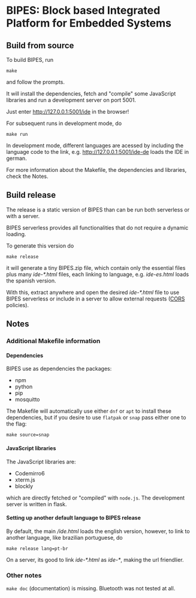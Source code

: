 # BIPES: Block based Integrated Platform for Embedded Systems

## Build from source

To build BIPES, run
```
make
```
and follow the prompts.

It will install the dependencies, fetch and "compile" 
some JavaScript libraries and run a development server on port 5001.

Just enter http://127.0.0.1:5001/ide in the browser!

For subsequent runs in development mode, do 
```
make run
```
In development mode, different languages are acessed by including the language 
code to the link, e.g. http://127.0.0.1:5001/ide-de loads the IDE in german.

For more information about the Makefile, the dependencies and libraries, check the Notes.


## Build release

The release is a static version of BIPES than can be run both serverless or
with a server.

BIPES serverless provides all functionalities that do not require a dynamic loading.

To generate this version do
```
make release
```
it will generate a tiny BIPES.zip file, which contain only the essential files 
plus many *ide-\*.html* files, each linking to language, e.g. *ide-es.html* 
loads the spanish version.

With this, extract anywhere and open the desired *ide-\*.html* file to use BIPES 
serverless or include in a server to allow external requests 
([CORS](https://developer.mozilla.org/en-US/docs/Web/HTTP/CORS) policies).

## Notes

### Additional Makefile information

#### Dependencies

BIPES use as dependencies the packages:
 * npm
 * python
 * pip
 * mosquitto
 
The Makefile will automatically use either `dnf` or `apt` to install these dependencies, 
but if you desire to use `flatpak` or `snap` pass either one to the flag:
```
make source=snap
```
#### JavaScript libraries

The JavaScript libraries are:
 * Codemirro6
 * xterm.js
 * blockly

which are directly fetched or "compiled" with `node.js`.
The development server is written in flask.

#### Setting up another default language to BIPES release

By default, the main */ide.html* loads the english version, however, to link to another 
language, like brazilian portuguese, do
```
make release lang=pt-br
```
On a server, its good to link *ide-\*.html* as *ide-\**, making the url
friendlier.

### Other notes
`make doc` (documentation) is missing.
Bluetooth was not tested at all.
